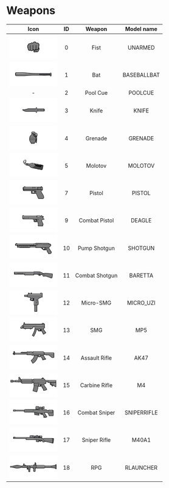 # Weapons

| Icon | ID | Weapon | Model name |
|:----:|:--:|:------:|:----------:|
| ![alt text](Weapons/Fist.png "Weapon") | 0 | Fist | UNARMED |
| ![alt text](Weapons/Bat.png "Weapon") | 1 | Bat | BASEBALLBAT |
| - | 2 | Pool Cue | POOLCUE |
| ![alt text](Weapons/Knife.png "Weapon") | 3 | Knife | KNIFE |
| ![alt text](Weapons/Grenade.png "Weapon") | 4 | Grenade | GRENADE |
| ![alt text](Weapons/Molotov.png "Weapon") | 5 | Molotov | MOLOTOV |
| ![alt text](Weapons/Glock.png "Weapon") | 7 | Pistol | PISTOL |
| ![alt text](Weapons/Eagle.png "Weapon") | 9 | Combat Pistol | DEAGLE |
| ![alt text](Weapons/Shotgun.png "Weapon") | 10 | Pump Shotgun | SHOTGUN |
| ![alt text](Weapons/Pumpshot.png "Weapon") | 11 | Combat Shotgun | BARETTA |
| ![alt text](Weapons/Uzi.png "Weapon") | 12 | Micro-SMG | MICRO_UZI |
| ![alt text](Weapons/Mp5.png "Weapon") | 13 | SMG | MP5 |
| ![alt text](Weapons/Ak47.png "Weapon") | 14 | Assault Rifle | AK47 |
| ![alt text](Weapons/M4.png "Weapon") | 15 | Carbine Rifle | M4 |
| ![alt text](Weapons/Psg1.png "Weapon") | 16 | Combat Sniper | SNIPERRIFLE |
| ![alt text](Weapons/Rifle.png "Weapon") | 17 | Sniper Rifle | M40A1 |
| ![alt text](Weapons/Rpg.png "Weapon") | 18 | RPG | RLAUNCHER |